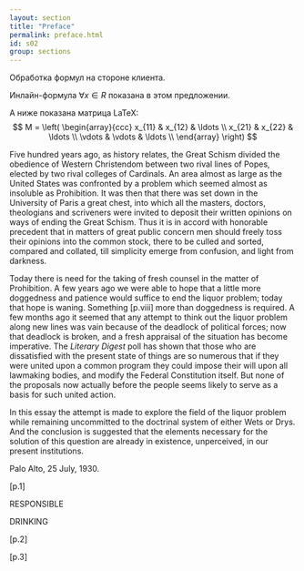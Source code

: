 ```yaml
---
layout: section
title: "Preface"
permalink: preface.html
id: s02
group: sections
---
```


Обработка формул на стороне клиента.

Инлайн-формула $\forall x \in R$ показана в этом предложении.

А ниже показана матрица LaTeX:
$$
M = \left( \begin{array}{ccc}
x_{11} & x_{12} & \ldots \\
x_{21} & x_{22} & \ldots \\
\vdots & \vdots & \ldots \\
\end{array} \right)
$$

Five hundred years ago, as history relates, the 
Great Schism divided the obedience of Western 
Christendom between two rival lines of Popes, 
elected by two rival colleges of Cardinals. An area 
almost as large as the United States was confronted 
by a problem which seemed almost as insoluble as 
Prohibition. It was then that there was set down in 
the University of Paris a great chest, into which 
all the masters, doctors, theologians and scriveners 
were invited to deposit their written opinions on 
ways of ending the Great Schism. Thus it is in 
accord with honorable precedent that in matters 
of great public concern men should freely toss their 
opinions into the common stock, there to be culled 
and sorted, compared and collated, till simplicity 
emerge from confusion, and light from darkness. 

Today there is need for the taking of fresh 
counsel in the matter of Prohibition. A few years 
ago we were able to hope that a little more doggedness and patience would suffice to end the liquor 
problem; today that hope is waning. Something 
\[p.viii\] 
more than doggedness is required. A few months 
ago it seemed that any attempt to think out the 
liquor problem along new lines was vain because 
of the deadlock of political forces; now that deadlock is broken, and a fresh appraisal of the situation has become imperative. The *Literary Digest* 
poll has shown that those who are dissatisfied with 
the present state of things are so numerous that if 
they were united upon a common program they 
could impose their will upon all lawmaking bodies, 
and modify the Federal Constitution itself. But 
none of the proposals now actually before the 
people seems likely to serve as a basis for such 
united action. 

In this essay the attempt is made to explore the 
field of the liquor problem while remaining uncommitted to the doctrinal system of either Wets or 
Drys. And the conclusion is suggested that the 
elements necessary for the solution of this question 
are already in existence, unperceived, in our present institutions. 

Palo Alto, 25 July, 1930. 

\[p.1\]  

RESPONSIBLE 

DRINKING 

\[p.2\]

\[p.3\]

